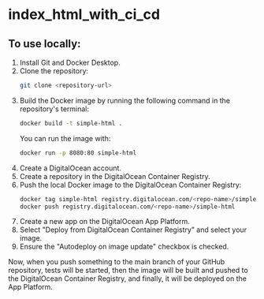 # index_html_with_ci_cd

## To use locally:

1. Install Git and Docker Desktop.
2. Clone the repository:
   ```bash
   git clone <repository-url>
   ```
3. Build the Docker image by running the following command in the repository's terminal:
   ```bash
   docker build -t simple-html .
   ```
   You can run the image with:
   ```bash
   docker run -p 8080:80 simple-html
   ```
4. Create a DigitalOcean account.
5. Create a repository in the DigitalOcean Container Registry.
6. Push the local Docker image to the DigitalOcean Container Registry:
   ```bash
   docker tag simple-html registry.digitalocean.com/<repo-name>/simple-html
   docker push registry.digitalocean.com/<repo-name>/simple-html
   ```
7. Create a new app on the DigitalOcean App Platform.
8. Select "Deploy from DigitalOcean Container Registry" and select your image.
9. Ensure the "Autodeploy on image update" checkbox is checked.

Now, when you push something to the main branch of your GitHub repository, tests will be started, then the image will be built and pushed to the DigitalOcean Container Registry, and finally, it will be deployed on the App Platform.
